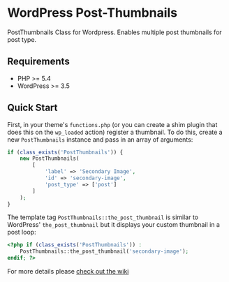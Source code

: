 # WordPress Post-Thumbnails

PostThumbnails Class for Wordpress. Enables multiple post thumbnails for post type.

## Requirements

* PHP >= 5.4
* WordPress >= 3.5

## Quick Start

First, in your theme's `functions.php` (or you can create a shim plugin that does this on the `wp_loaded` action) register a thumbnail. To do this, create a new `PostThumbnails` instance and pass in an array of arguments:

```php
if (class_exists('PostThumbnails')) {
    new PostThumbnails(
        [
            'label' => 'Secondary Image',
            'id' => 'secondary-image',
            'post_type' => ['post']
        ]
    );
}
```

The template tag `PostThumbnails::the_post_thumbnail` is similar to WordPress' `the_post_thumbnail` but it displays your custom thumbnail in a post loop:

```php
<?php if (class_exists('PostThumbnails')) :
    PostThumbnails::the_post_thumbnail('secondary-image');
endif; ?>
```

For more details please [check out the wiki](https://github.com/starise/Post-Thumbnails/wiki)
